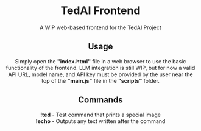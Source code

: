 <h1 align = "center">
  TedAI Frontend
</h1>

<p align= "center">
  A WIP web-based frontend for the TedAI Project
</p>

<h2 align = "center">
	Usage
</h2>

<p align= "center">
  Simply open the <b>"index.html"</b> file in a web browser to use the basic functionality of the frontend. LLM integration is still WIP, but for now a valid API URL, model name, and API key must be provided by the user near the top of the <b>"main.js"</b> file in the <b>"scripts"</b> folder.
</p>

<h2 align = "center">
	Commands
</h2>

<p align= "center">
	<b>!ted</b> - Test command that prints a special image
	<br>
	<b>!echo</b> - Outputs any text written after the command
</p>